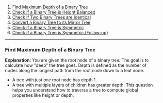 1. [Find Maximum Depth of a Binary Tree](#question-1-find-maximum-depth-of-a-binary-tree) 
2. [Check if a Binary Tree is Height Balanced](#question-2-check-if-a-binary-tree-is-height-balanced) 
3. [Check if Two Binary Trees are Identical](#question-3-check-if-two-binary-trees-are-identical)
4. [Convert a Binary Tree to its Mirror Tree](#question-4-convert-a-binary-tree-to-its-mirror-tree)
5. [Check if a Binary Tree is Symmetric](#question-5-check-if-a-binary-tree-is-symmetric)
6. [Check if a Binary Tree is Symmetric (Follow-up)](#question-6-check-if-a-binary-tree-is-symmetric-follow-up) 


---
### Find Maximum Depth of a Binary Tree
**Explanation:**
You are given the root node of a binary tree. The goal is to calculate how "deep" the tree goes.
Depth is defined as the number of nodes along the longest path from the root node down to a leaf node.
- A tree with just one root node has depth 1.
- A tree with multiple layers of children has greater depth.
This question helps you understand how to traverse a tree to compute global properties like height or depth.

